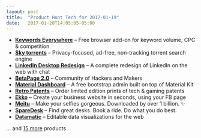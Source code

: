 ```yaml
---
layout: post
title:  "Product Hunt Tech for 2017-01-19"
date:   2017-01-20T14:05:05-05:00
---
```


* **[Keywords Everywhere](https://www.producthunt.com/posts/keywords-everywhere-2?utm_campaign=producthunt-api&utm_medium=api&utm_source=Application%3A+Daily+Digest+RSS+%28ID%3A+3202%29)** – Free browser add-on for keyword volume, CPC & competition
* **[Sky torrents](https://www.producthunt.com/posts/sky-torrents?utm_campaign=producthunt-api&utm_medium=api&utm_source=Application%3A+Daily+Digest+RSS+%28ID%3A+3202%29)** – Privacy-focused, ad-free, non-tracking torrent search engine
* **[LinkedIn Desktop Redesign](https://www.producthunt.com/posts/linkedin-desktop-redesign?utm_campaign=producthunt-api&utm_medium=api&utm_source=Application%3A+Daily+Digest+RSS+%28ID%3A+3202%29)** – A complete redesign of LinkedIn on the web with chat
* **[BetaPage 2.0](https://www.producthunt.com/posts/betapage-2-0?utm_campaign=producthunt-api&utm_medium=api&utm_source=Application%3A+Daily+Digest+RSS+%28ID%3A+3202%29)** – Community of Hackers and Makers
* **[Material Dashboard](https://www.producthunt.com/posts/material-dashboard?utm_campaign=producthunt-api&utm_medium=api&utm_source=Application%3A+Daily+Digest+RSS+%28ID%3A+3202%29)** – A free bootstrap admin built on top of Material Kit
* **[Retro Patents](https://www.producthunt.com/posts/retro-patents?utm_campaign=producthunt-api&utm_medium=api&utm_source=Application%3A+Daily+Digest+RSS+%28ID%3A+3202%29)** – Order limited edition prints of tech & gaming patents
* **[Ekko](https://www.producthunt.com/posts/ekko-2?utm_campaign=producthunt-api&utm_medium=api&utm_source=Application%3A+Daily+Digest+RSS+%28ID%3A+3202%29)** – Create your business website in seconds, using your FB page
* **[Meitu](https://www.producthunt.com/posts/meitu?utm_campaign=producthunt-api&utm_medium=api&utm_source=Application%3A+Daily+Digest+RSS+%28ID%3A+3202%29)** – Make your selfies gorgeous. Downloaded by over 1 billion. ✨
* **[SpareDesk](https://www.producthunt.com/posts/sparedesk?utm_campaign=producthunt-api&utm_medium=api&utm_source=Application%3A+Daily+Digest+RSS+%28ID%3A+3202%29)** – Find great desks. Book a ride. Do what you do best.
* **[Datamatic](https://www.producthunt.com/posts/datamatic-2?utm_campaign=producthunt-api&utm_medium=api&utm_source=Application%3A+Daily+Digest+RSS+%28ID%3A+3202%29)** – Editable data visualizations  for the web

… and [15 more](https://www.producthunt.com/tech) products